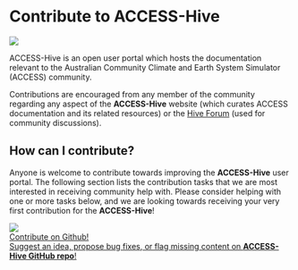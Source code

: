 # Contribute to ACCESS-Hive

<img class="rectangular-img img-cover" src="../../assets/how-to-contribute-img.jpg">

ACCESS-Hive is an open user portal which hosts the documentation relevant to the Australian Community Climate and Earth System Simulator (ACCESS) community.

Contributions are encouraged from any member of the community regarding any aspect of the **ACCESS-Hive** website (which curates ACCESS documentation and its related resources) or the <a href="https://forum.access-hive.org.au" target="_blank">Hive Forum</a> (used for community discussions).

## How can I contribute?

Anyone is welcome to contribute towards improving the **ACCESS-Hive** user portal. The following section lists the contribution tasks that we are most interested in receiving community help with. Please consider helping with one or more tasks below, and we are looking towards receiving your very first contribution for the **ACCESS-Hive**!

<div class="card-container">
    <!-- <a href="/about/contribute/ask_on_forum" class="vertical-card aspect-ratio2to1">
        <div class="vertical-card-image-container white-background">
           <img class="img-cover" src="/assets/access-nri-support.png">
        </div>
        <div class="vertical-card-text-container with-padding">
            <div class="bold">
                <i class="fa-solid fa-circle-question"></i>
                Have a question or need help?
            </div>
            <span class="with-padding">
                Ask a question on the Forum and get in touch with our community!
            </span>
        </div>
    </a> -->
    <a href="/about/contribute/contribute_on_github" class="horizontal-card aspect-ratio1to1">
        <div class="card-image-container white-background">
            <img class="img-cover" src="/assets/github-how-to-contribute.jpg">
        </div>
        <div class="card-text-container with-padding">
            <div class="bold">
                <i class="fa-brands fa-github"></i>
                Contribute on Github!
            </div>
            <span class="with-padding">
                Suggest an idea, propose bug fixes, or flag missing content on <b>ACCESS-Hive GitHub repo</b>! 
            </span>
        </div>
    </a>
</div>

[^1]: _"How to contribute" sample image source (to be changed...)_: <a href="https://www.freepik.com/free-vector/team-crisis-managers-solving-businessman-problems-employees-with-lightbulb-unraveling-tangle-vector-illustration-teamwork-solution-management-concept_10613678.htm#query=teamwork%20cartoon&position=18&from_view=keyword&track=ais">Image by pch.vector</a> on Freepik
[^2]: _"Have a question or need help?" sample image source (to be changed...)_:<a href="https://www.freepik.com/free-vector/businessmans-hand-holding-question-mark-person-asking-answer-help-support-flat-vector-illustration-faq-interrogation-difficulty-concept-banner-website-design-landing-web-page_26921528.htm#page=3&query=question%20cartoon&position=29&from_view=search&track=ais">Image by pch.vector</a> on Freepik
[^3]: _"Contribute to github?" sample image source (to be changed...)_:<a href="https://www.freepik.com/free-vector/business-idea-generation-plan-development-pensive-man-with-lightbulb-cartoon-character-technical-mindset-entrepreneurial-mind-brainstorming-process_11668582.htm#page=9&query=idea%20cartoon&position=30&from_view=search&track=ais">Image by vectorjuice</a> on Freepik
